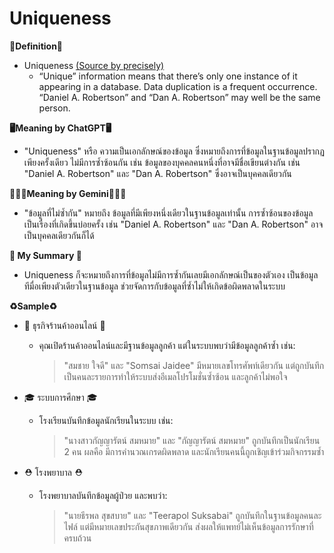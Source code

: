 # Uniqueness

**🔐Definition🔐**
- Uniqueness
  [(Source by precisely)](https://www.precisely.com/blog/data-quality/data-quality-dimensions-measure) 
  -  “Unique” information means that there’s only one instance of it appearing in a database. Data duplication is a frequent occurrence. “Daniel A. Robertson” and “Dan A. Robertson” may well be the same person. 

**🖥Meaning by ChatGPT🖥**
- "Uniqueness" หรือ ความเป็นเอกลักษณ์ของข้อมูล ซึ่งหมายถึงการที่ข้อมูลในฐานข้อมูลปรากฏเพียงครั้งเดียว ไม่มีการซ้ำซ้อนกัน เช่น ข้อมูลของบุคคลคนหนึ่งที่อาจมีชื่อเขียนต่างกัน เช่น "Daniel A. Robertson" และ "Dan A. Robertson" ซึ่งอาจเป็นบุคคลเดียวกัน

**👩🏿‍💻Meaning by Gemini👩🏿‍💻**
- "ข้อมูลที่ไม่ซ้ำกัน" หมายถึง ข้อมูลที่มีเพียงหนึ่งเดียวในฐานข้อมูลเท่านั้น การซ้ำซ้อนของข้อมูลเป็นเรื่องที่เกิดขึ้นบ่อยครั้ง เช่น "Daniel A. Robertson" และ "Dan A. Robertson" อาจเป็นบุคคลเดียวกันก็ได้

**💾 My Summary 💾**
- Uniqueness ก็จะหมายถึงการที่ข้อมูลไม่มีการซ้ำกันเลยมีเอกลักษณ์เป็นของตัวเอง เป็นข้อมูลทีมื่อเพียงตัวเดียวในฐานข้อมูล ช่วยจัดการกับข้อมูลที่ซ้ำไม่ให้เกิดข้อผิดพลาดในระบบ

**♻️Sample♻️**
- 👑 ธุรกิจร้านค้าออนไลน์ 👑
  - คุณเปิดร้านค้าออนไลน์และมีฐานข้อมูลลูกค้า แต่ในระบบพบว่ามีข้อมูลลูกค้าซ้ำ เช่น:
    > "สมชาย ใจดี" และ "Somsai Jaidee" มีหมายเลขโทรศัพท์เดียวกัน แต่ถูกบันทึกเป็นคนละรายการทำให้ระบบส่งอีเมลโปรโมชั่นซ้ำซ้อน และลูกค้าไม่พอใจ

- 🎓 ระบบการศึกษา 🎓
  - โรงเรียนบันทึกข้อมูลนักเรียนในระบบ เช่น:
    > "นางสาวกัญญารัตน์ สมหมาย" และ "กัญญารัตน์ สมหมาย" ถูกบันทึกเป็นนักเรียน 2 คน ผลคือ มีการคำนวณเกรดผิดพลาด และนักเรียนคนนี้ถูกเชิญเข้าร่วมกิจกรรมซ้ำ

- ⛑ โรงพยาบาล ⛑
  - โรงพยาบาลบันทึกข้อมูลผู้ป่วย และพบว่า:
    > "นายธีรพล สุขสบาย" และ "Teerapol Suksabai" ถูกบันทึกในฐานข้อมูลคนละไฟล์ แต่มีหมายเลขประกันสุขภาพเดียวกัน ส่งผลให้แพทย์ไม่เห็นข้อมูลการรักษาที่ครบถ้วน
